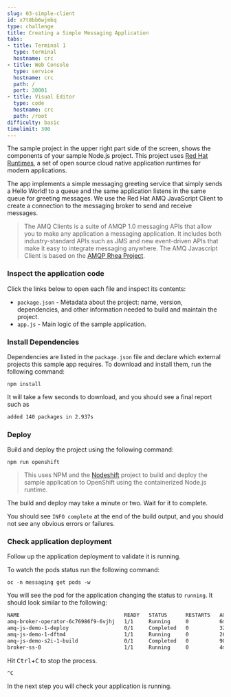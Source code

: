 ```yaml
---
slug: 03-simple-client
id: x7t8bb6wjmbq
type: challenge
title: Creating a Simple Messaging Application
tabs:
- title: Terminal 1
  type: terminal
  hostname: crc
- title: Web Console
  type: service
  hostname: crc
  path: /
  port: 30001
- title: Visual Editor
  type: code
  hostname: crc
  path: /root
difficulty: basic
timelimit: 300
---
```

The sample project in the upper right part side of the screen, shows the components of your sample Node.js project. This project uses [Red Hat Runtimes](https://developers.redhat.com/appruntimes), a set of open source cloud native application runtimes for modern applications.

The app implements a simple messaging greeting service that simply sends a Hello World! to a queue and the same application listens in the same queue for greeting messages. We use the Red Hat AMQ JavaScript Client to create a connection to the messaging broker to send and receive messages.

> The AMQ Clients is a suite of AMQP 1.0 messaging APIs that allow you to make any application a messaging application. It includes both industry-standard APIs such as JMS and new event-driven APIs that make it easy to integrate messaging anywhere. The AMQ Javascript Client is based on the [AMQP Rhea Project](https://github.com/amqp/rhea).

### Inspect the application code

Click the links below to open each file and inspect its contents:

* `package.json` - Metadata about the project: name, version, dependencies, and other information needed to build and maintain the project.
* `app.js` - Main logic of the sample application.

### Install Dependencies

Dependencies are listed in the `package.json` file and declare which external projects this sample app requires.
To download and install them, run the following command:

``npm install``

It will take a few seconds to download, and you should see a final report such as

```bash
added 140 packages in 2.937s
```

### Deploy

Build and deploy the project using the following command:

```
npm run openshift
```

> This uses NPM and the [Nodeshift](https://github.com/bucharest-gold/nodeshift) project to build and deploy the sample application to OpenShift using the containerized Node.js runtime.

The build and deploy may take a minute or two. Wait for it to complete.

You should see `INFO complete` at the end of the build output, and you should not see any obvious errors or failures.

### Check application deployment

Follow up the application deployment to validate it is running.

To watch the pods status run the following command:

```
oc -n messaging get pods -w
```

You will see the pod for the application changing the status to `running`. It should look similar to the following:

```bash
NAME                                  READY   STATUS      RESTARTS   AGE
amq-broker-operator-6c76986f9-6vjhj   1/1     Running     0          6m5s
amq-js-demo-1-deploy                  0/1     Completed   0          32s
amq-js-demo-1-dftm4                   1/1     Running     0          26s
amq-js-demo-s2i-1-build               0/1     Completed   0          90s
broker-ss-0                           1/1     Running     0          4m46s
```

Hit <kbd>Ctrl</kbd>+<kbd>C</kbd> to stop the process.

`^C`

In the next step you will check your application is running.
